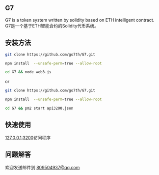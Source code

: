 ## G7

G7 is a token system written by solidity based on ETH intelligent contract. G7是一个基于ETH智能合约的Solidity代币系统。

## 安装方法

``` BASH
git clone https://github.com/go7th/G7.git

npm install  --unsafe-perm=true --allow-root

cd G7 && node web3.js
```



or

``` bash
git clone https://github.com/go7th/G7.git

npm install  --unsafe-perm=true --allow-root

cd G7 && pm2 start api3200.json
```

## 快速使用

[127.0.0.1:3200](127.0.0.1:3200)访问程序

## 问题解答

欢迎发送邮件到 [809504937@qq.com](mailto:809504937@qq.com)